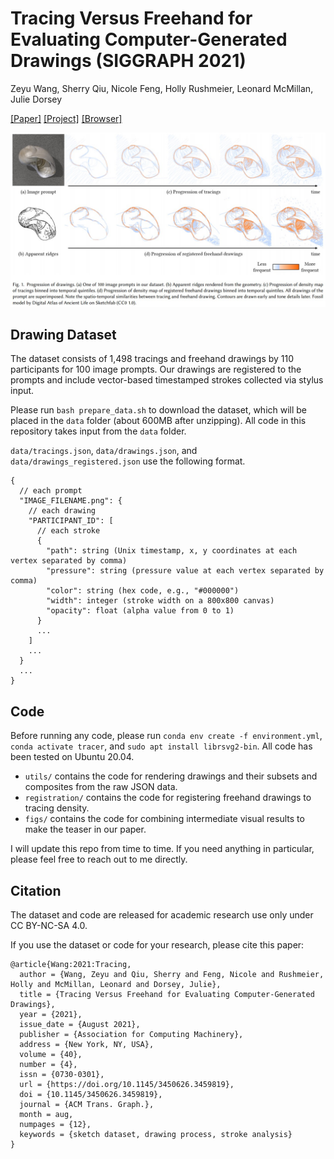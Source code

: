 # Tracing Versus Freehand for Evaluating Computer-Generated Drawings (SIGGRAPH 2021)

Zeyu Wang, Sherry Qiu, Nicole Feng, Holly Rushmeier, Leonard McMillan, Julie Dorsey

[[Paper]](https://graphics.cs.yale.edu/sites/default/files/tracing-vs-freehand_0.pdf)
[[Project]](https://zachzeyuwang.github.io/tracing-vs-freehand)
[[Browser]](http://tracer.cs.yale.edu/tracing-vs-freehand/)

![teaser](teaser.jpg)

## Drawing Dataset

The dataset consists of 1,498 tracings and freehand drawings by 110 participants for 100 image prompts. Our drawings are registered to the prompts and include vector-based timestamped strokes collected via stylus input.

Please run `bash prepare_data.sh` to download the dataset, which will be placed in the `data` folder (about 600MB after unzipping). All code in this repository takes input from the `data` folder.

`data/tracings.json`, `data/drawings.json`, and `data/drawings_registered.json` use the following format.
```
{
  // each prompt
  "IMAGE_FILENAME.png": {
    // each drawing
    "PARTICIPANT_ID": [
      // each stroke
      {
        "path": string (Unix timestamp, x, y coordinates at each vertex separated by comma)
        "pressure": string (pressure value at each vertex separated by comma)
        "color": string (hex code, e.g., "#000000")
        "width": integer (stroke width on a 800x800 canvas)
        "opacity": float (alpha value from 0 to 1)
      }
      ...
    ]
    ...
  }
  ...
}
```

## Code

Before running any code, please run `conda env create -f environment.yml`, `conda activate tracer`, and `sudo apt install librsvg2-bin`. All code has been tested on Ubuntu 20.04.

- `utils/` contains the code for rendering drawings and their subsets and composites from the raw JSON data.
- `registration/` contains the code for registering freehand drawings to tracing density.
- `figs/` contains the code for combining intermediate visual results to make the teaser in our paper.

I will update this repo from time to time. If you need anything in particular, please feel free to reach out to me directly.

## Citation

The dataset and code are released for academic research use only under CC BY-NC-SA 4.0.

If you use the dataset or code for your research, please cite this paper:
```
@article{Wang:2021:Tracing,
  author = {Wang, Zeyu and Qiu, Sherry and Feng, Nicole and Rushmeier,  Holly and McMillan, Leonard and Dorsey, Julie},
  title = {Tracing Versus Freehand for Evaluating Computer-Generated Drawings},
  year = {2021},
  issue_date = {August 2021},
  publisher = {Association for Computing Machinery},
  address = {New York, NY, USA},
  volume = {40},
  number = {4},
  issn = {0730-0301},
  url = {https://doi.org/10.1145/3450626.3459819},
  doi = {10.1145/3450626.3459819},
  journal = {ACM Trans. Graph.},
  month = aug,
  numpages = {12},
  keywords = {sketch dataset, drawing process, stroke analysis}
}
```
